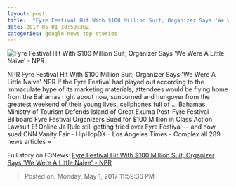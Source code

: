 ```yaml
---
layout: post
title:  "Fyre Festival Hit With $100 Million Suit; Organizer Says 'We Were A Little Naive' - NPR"
date: 2017-05-01 18:59:36Z
categories: google-news-top-stories
---
```


![Fyre Festival Hit With $100 Million Suit; Organizer Says 'We Were A Little Naive' - NPR](https://media.npr.org/assets/img/2017/05/01/ap_17119567042154_wide-ed75b73790cfdc4b4ac3d94f6c3aff8e4b5dd723.jpg?s=1400)

NPR Fyre Festival Hit With $100 Million Suit; Organizer Says 'We Were A Little Naive' NPR If the Fyre Festival had played out according to the immaculate hype of its marketing materials, attendees would be flying home from the Bahamas right about now, sunburned and hungover from the greatest weekend of their young lives, cellphones full of ... Bahamas Ministry of Tourism Defends Island of Great Exuma Post-Fyre Festival Billboard Fyre Festival Organizers Sued for $100 Million in Class Action Lawsuit E! Online Ja Rule still getting fried over Fyre Festival -- and now sued CNN Vanity Fair - HipHopDX - Los Angeles Times - Complex all 289 news articles »


Full story on F3News: [Fyre Festival Hit With $100 Million Suit; Organizer Says 'We Were A Little Naive' - NPR](http://www.f3nws.com/n/GyMRED)

> Posted on: Monday, May 1, 2017 11:59:36 PM
